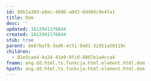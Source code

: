 ```yaml
---
id: 08b1a30d-e0ec-4606-a0d3-0dd04c9e4fa1
title: Dom
desc: ''
updated: 1612941176844
created: 1612941176844
stub: true
parent: de87baf8-3ad6-4c51-9a01-32d51a50119c
children:
  - 81e5cae4-4a24-43a9-9fc0-8807e1a4cca4
fname: ang.dd.html.ts.funkcja.html.element.html.dom
hpath: ang.dd.html.ts.funkcja.html.element.html.dom
---
```



